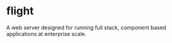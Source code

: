 # flight
A web server designed for running full stack, component based applications at enterprise scale.
